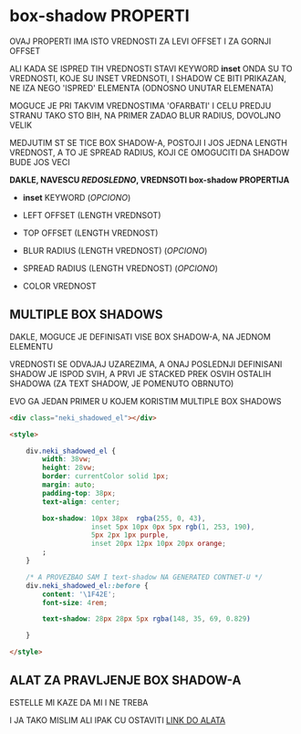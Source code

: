 # box-shadow PROPERTI

OVAJ PROPERTI IMA ISTO VREDNOSTI ZA LEVI OFFSET I ZA GORNJI OFFSET

ALI KADA SE ISPRED TIH VREDNOSTI STAVI KEYWORD **inset** ONDA SU TO VREDNOSTI, KOJE SU INSET VREDNSOTI, I SHADOW CE BITI PRIKAZAN, NE IZA NEGO 'ISPRED' ELEMENTA (ODNOSNO UNUTAR ELEMENATA)

MOGUCE JE PRI TAKVIM VREDNOSTIMA 'OFARBATI' I CELU PREDJU STRANU TAKO STO BIH, NA PRIMER ZADAO BLUR RADIUS, DOVOLJNO VELIK

MEDJUTIM ST SE TICE BOX SHADOW-A, POSTOJI I JOS JEDNA LENGTH VREDNOST, A TO JE SPREAD RADIUS, KOJI CE OMOGUCITI DA SHADOW BUDE JOS VECI

**DAKLE, NAVESCU *REDOSLEDNO*, VREDNSOTI box-shadow PROPERTIJA**

- **inset** KEYWORD (*OPCIONO*)

- LEFT OFFSET (LENGTH VREDNSOT)

- TOP OFFSET (LENGTH VREDNOST)

- BLUR RADIUS (LENGTH VREDNOST) (*OPCIONO*)

- SPREAD RADIUS (LENGTH VREDNOST) (*OPCIONO*)

- COLOR VREDNOST

## MULTIPLE BOX SHADOWS

DAKLE, MOGUCE JE DEFINISATI VISE BOX SHADOW-A, NA JEDNOM ELEMENTU

VREDNOSTI SE ODVAJAJ UZAREZIMA, A ONAJ POSLEDNJI DEFINISANI SHADOW JE ISPOD SVIH, A PRVI JE STACKED PREK OSVIH OSTALIH SHADOWA (ZA TEXT SHADOW, JE POMENUTO OBRNUTO)

EVO GA JEDAN PRIMER U KOJEM KORISTIM MULTIPLE BOX SHADOWS

```HTML
<div class="neki_shadowed_el"></div>

<style>

    div.neki_shadowed_el {
        width: 38vw;
        height: 28vw;
        border: currentColor solid 1px;
        margin: auto;
        padding-top: 38px;
        text-align: center;

        box-shadow: 10px 38px  rgba(255, 0, 43),
                    inset 5px 10px 0px 5px rgb(1, 253, 190),
                    5px 2px 1px purple,
                    inset 20px 12px 10px 20px orange;
        ;
    }

    /* A PROVEZBAO SAM I text-shadow NA GENERATED CONTNET-U */
    div.neki_shadowed_el::before {
        content: '\1F42E';
        font-size: 4rem;

        text-shadow: 28px 28px 5px rgba(148, 35, 69, 0.829) 

    }

</style>
```

## ALAT ZA PRAVLJENJE BOX SHADOW-A

ESTELLE MI KAZE DA MI I NE TREBA

I JA TAKO MISLIM ALI IPAK CU OSTAVITI [LINK DO ALATA](http://westciv.com/tools/box-properties/index.html#-webkit-box-shadow:2px%202px%202px%202px%20#333333;%0A-moz-box-shadow:2px%202px%202px%202px%20#333333;%0A-o-box-shadow:2px%202px%202px%202px%20#333333;%0A-ms-box-shadow:2px%202px%202px%202px%20#333333;%0Abox-shadow:2px%202px%202px%202px%20#333333;%0A-webkit-column-count:;%0A-moz-column-count:;%0A-o-column-count:;%0A-ms-column-count:;%0Acolumn-count:;%0A-webkit-column-count:10px;%0A-moz-column-width:10px;%0A-o-column-width:10px;%0A-ms-column-width:10px;%0Acolumn-width:10px;%0A-webkit-column-count:2px;%0A-moz-column-gap:2px;%0A-o-column-gap:2px;%0A-ms-column-gap:2px;%0Acolumn-gap:2px;%0A-webkit-border-radius:1em;%0A-moz-border-radius:1em;%0A-o-border-radius:1em;%0A-ms-border-radius:1em;%0Aborder-radius:1em;%0Abackground-color:%20#FFFFFF;%0Acolor:%20#666666;%0Afont-size:%201.2em;%0A-ms-border-radius:1.0em;%0A)